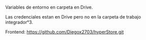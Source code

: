 Variables de entorno en carpeta en Drive.

Las credenciales estan en Drive pero no en la carpeta de trabajo integrador°3.

Frontend:
https://github.com/Diegox2703/hyperStore.git
